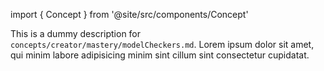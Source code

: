 import { Concept } from '@site/src/components/Concept'

<Concept
  title    = "mastery/modelCheckers"
  kind     = "Advanced"
  category = "Creator"
  block    = {true}>
This is a dummy description for `concepts/creator/mastery/modelCheckers.md`.
Lorem ipsum dolor sit amet, qui minim labore adipisicing minim sint cillum sint consectetur cupidatat.
</Concept>

